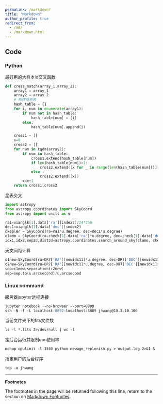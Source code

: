 ```yaml
---
permalink: /markdown/
title: "Markdown"
author_profile: true
redirect_from: 
  - /md/
  - /markdown.html
---
```

## Code
### Python
最好用的大样本id交叉函数
```python
def cross_match(array_1,array_2):
    array1 = array_1
    array2 = array_2
    # 构建哈希表
    hash_table = {}
    for i, num in enumerate(array1):
        if num not in hash_table:
            hash_table[num] = [i]
        else:
            hash_table[num].append(i)

    cross1 = []
    x=0
    cross2 = []
    for num in tqdm(array2):
        if num in hash_table:
            cross1.extend(hash_table[num])
            if len(hash_table[num])>1:
                cross2.extend([x for _ in range(len(hash_table[num]))] )
            else :
                cross2.extend([x])
        x=x+1
    return cross1,cross2
```

星表交叉
```python
import astropy
from astropy.coordinates import SkyCoord
from astropy import units as u

ra1=xianglk[1].data['ra'][index2]/24*360
dec1=xianglk[1].data['dec'][index2]
ckepler = SkyCoord(ra=ra1*u.degree, dec=dec1*u.degree)
clamo = SkyCoord(ra=check[1].data['ra']*u.degree, dec=check[1].data['dec']*u.degree)
idx1,idx2,sep2d,dist3d=astropy.coordinates.search_around_sky(clamo, ckepler, seplimit=3*u.arcsec, storekdtree='kdtree_sky')
```
天文间距计算
```python
c1new=SkyCoord(ra=DR7['RA'][newidx11]*u.degree, dec=DR7['DEC'][newidx11]*u.degree)
c2new=SkyCoord(ra=DR7['RA'][newidx1]*u.degree, dec=DR7['DEC'][newidx1]*u.degree)
sep=c1new.separation(c2new)
sep=sep.to(u.arcsecond)/u.arcsecond
```


### Linux command
服务器jupyter远程连接
```markdown
jupyter notebook --no-browser --port=8889
ssh -N -f -L localhost:8892:localhost:8889 jhwang@10.3.10.160
```
当前文件夹下的fits文件数
```markdown
ls -l *.fits 2>/dev/null | wc -l  
```
挂后台运行并限制cpu使用率
```markdown
nohup cpulimit -l 1500 python newage_replenish.py > output.log 2>&1 &     
```
指定用户的后台程序
```markdown
top -u jhwang    
```

***
**Footnotes**

The footnotes in the page will be returned following this line, return to the section on <a href="#footnotes">Markdown Footnotes</a>.

